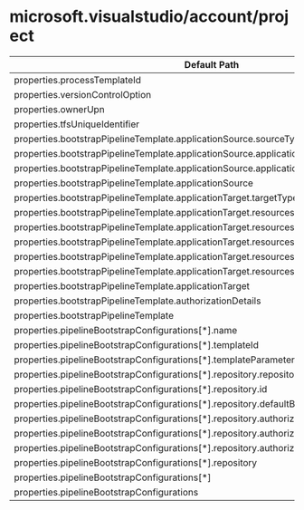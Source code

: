# microsoft.visualstudio/account/project

| Default Path | Alias |
|---|---|
| properties.processTemplateId | Microsoft.VisualStudio/account/project/processTemplateId |
| properties.versionControlOption | Microsoft.VisualStudio/account/project/versionControlOption |
| properties.ownerUpn | Microsoft.VisualStudio/account/project/ownerUpn |
| properties.tfsUniqueIdentifier | Microsoft.VisualStudio/account/project/tfsUniqueIdentifier |
| properties.bootstrapPipelineTemplate.applicationSource.sourceType | Microsoft.VisualStudio/account/project/bootstrapPipelineTemplate.applicationSource.sourceType |
| properties.bootstrapPipelineTemplate.applicationSource.applicationType | Microsoft.VisualStudio/account/project/bootstrapPipelineTemplate.applicationSource.applicationType |
| properties.bootstrapPipelineTemplate.applicationSource.applicationConfiguration | Microsoft.VisualStudio/account/project/bootstrapPipelineTemplate.applicationSource.applicationConfiguration |
| properties.bootstrapPipelineTemplate.applicationSource | Microsoft.VisualStudio/account/project/bootstrapPipelineTemplate.applicationSource |
| properties.bootstrapPipelineTemplate.applicationTarget.targetType | Microsoft.VisualStudio/account/project/bootstrapPipelineTemplate.applicationTarget.targetType |
| properties.bootstrapPipelineTemplate.applicationTarget.resources[*].id | Microsoft.VisualStudio/account/project/bootstrapPipelineTemplate.applicationTarget.resources[*].id |
| properties.bootstrapPipelineTemplate.applicationTarget.resources[*].role | Microsoft.VisualStudio/account/project/bootstrapPipelineTemplate.applicationTarget.resources[*].role |
| properties.bootstrapPipelineTemplate.applicationTarget.resources[*].authorizationReference | Microsoft.VisualStudio/account/project/bootstrapPipelineTemplate.applicationTarget.resources[*].authorizationReference |
| properties.bootstrapPipelineTemplate.applicationTarget.resources[*] | Microsoft.VisualStudio/account/project/bootstrapPipelineTemplate.applicationTarget.resources[*] |
| properties.bootstrapPipelineTemplate.applicationTarget.resources | Microsoft.VisualStudio/account/project/bootstrapPipelineTemplate.applicationTarget.resources |
| properties.bootstrapPipelineTemplate.applicationTarget | Microsoft.VisualStudio/account/project/bootstrapPipelineTemplate.applicationTarget |
| properties.bootstrapPipelineTemplate.authorizationDetails | Microsoft.VisualStudio/account/project/bootstrapPipelineTemplate.authorizationDetails |
| properties.bootstrapPipelineTemplate | Microsoft.VisualStudio/account/project/bootstrapPipelineTemplate |
| properties.pipelineBootstrapConfigurations[*].name | Microsoft.VisualStudio/account/project/pipelineBootstrapConfigurations[*].name |
| properties.pipelineBootstrapConfigurations[*].templateId | Microsoft.VisualStudio/account/project/pipelineBootstrapConfigurations[*].templateId |
| properties.pipelineBootstrapConfigurations[*].templateParameters | Microsoft.VisualStudio/account/project/pipelineBootstrapConfigurations[*].templateParameters |
| properties.pipelineBootstrapConfigurations[*].repository.repositoryType | Microsoft.VisualStudio/account/project/pipelineBootstrapConfigurations[*].repository.repositoryType |
| properties.pipelineBootstrapConfigurations[*].repository.id | Microsoft.VisualStudio/account/project/pipelineBootstrapConfigurations[*].repository.id |
| properties.pipelineBootstrapConfigurations[*].repository.defaultBranch | Microsoft.VisualStudio/account/project/pipelineBootstrapConfigurations[*].repository.defaultBranch |
| properties.pipelineBootstrapConfigurations[*].repository.authorization.authorizationType | Microsoft.VisualStudio/account/project/pipelineBootstrapConfigurations[*].repository.authorization.authorizationType |
| properties.pipelineBootstrapConfigurations[*].repository.authorization.parameters | Microsoft.VisualStudio/account/project/pipelineBootstrapConfigurations[*].repository.authorization.parameters |
| properties.pipelineBootstrapConfigurations[*].repository.authorization | Microsoft.VisualStudio/account/project/pipelineBootstrapConfigurations[*].repository.authorization |
| properties.pipelineBootstrapConfigurations[*].repository | Microsoft.VisualStudio/account/project/pipelineBootstrapConfigurations[*].repository |
| properties.pipelineBootstrapConfigurations[*] | Microsoft.VisualStudio/account/project/pipelineBootstrapConfigurations[*] |
| properties.pipelineBootstrapConfigurations | Microsoft.VisualStudio/account/project/pipelineBootstrapConfigurations |

